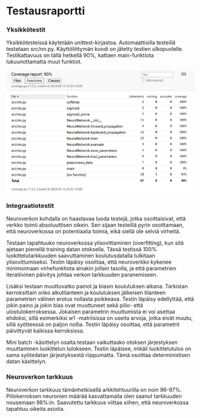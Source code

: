# Testausraportti

### Yksikkötestit

Yksikkötesteissä käytetään unittest-kirjastoa. Automaattisilla testeillä testataan src/nn.py. Käyttöliittymän koodi on jätetty testien ulkopuolelle. Testikattavuus on tällä hetkellä 90%, kattaen main-funktiota lukuunottamatta muut funktiot.  

![Kattavuusraportti](coverage_report.png)

### Integraatiotestit

Neuroverkon kohdalla on haastavaa luoda testejä, jotka osoittaisivat, että verkko toimii absoluuttisen oikein.
Sen sijaan testeillä pyrin osoittamaan, että neuroverkossa on potentiaalia toimia, eikä siellä ole selviä virheitä.

Testaan tapahtuuko neuroverkossa ylisovittaminen (overfitting), kun sitä ajetaan pienellä training datan otoksella.
Tässä testissä 100% luokittelutarkkuuden saavuttaminen koulutusdatalla tulkitaan ylisovittumiseksi.
Testin läpäisy osoittaa, että neuroverkko kykenee minimoimaan virhefunktiota ainakin jollain tasolla,
ja että parametrien iteratiivinen päivitys johtaa verkon tarkkuuden paranemiseen.

Lisäksi testaan muuttuvatko painot ja biasin koulutuksen aikana. Tarkistan kerroksittain onko alkutilanteen 
ja koulutuksen jälkeisen tilanteen parametrien välinen erotus nollasta poikkeava. Testin läpäisy edellyttää, että jokin paino ja jokin bias ovat muuttuneet sekä piilo-
että ulostulokerroksessa. Jokaisen parametrin muuttumista ei voi asettaa ehdoksi,
sillä esimerkiksi w1 -matriisissa on useita arvoja, jotka eivät muutu, sillä syötteessä on paljon nollia.
Testin läpäisy osoittaa, että parametrit päivittyvät kaikissa kerroksissa.

Mini batch -käsittelyn osalta testaan vaikuttaako otoksen järjestyksen muuttaminen luokittelun tulokseen.
Testin läpäisee, mikäli luokittelutulos on sama syötedatan järjestyksestä riippumatta. 
Tämä osoittaa deterministisen datan käsittelyn.


### Neuroverkon tarkkuus

Neuroverkon tarkkuus tämänhetkisellä arkkitehtuurilla on noin 96-97%. Piilokerroksen neuronien määrää kasvattamalla olen saanut tarkkuuden nousemaan 98%:in. Saavutettu tarkkuus viittaa siihen, että neuroverkossa tapahtuu oikeita asioita.